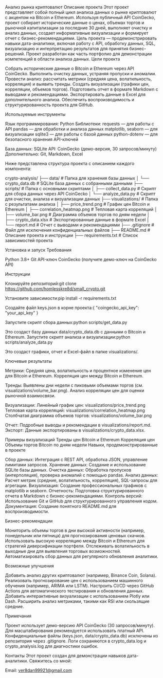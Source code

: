 Анализ рынка криптовалют
Описание проекта
Этот проект представляет собой полный цикл анализа данных о рынке криптовалют с акцентом на Bitcoin и Ethereum. Используя публичный API CoinGecko, проект собирает исторические данные о ценах, объемах торгов и рыночной капитализации за последние 30 дней, выполняет очистку и анализ данных, создает информативные визуализации и формирует отчет с бизнес-рекомендациями. 
Цель проекта — продемонстрировать навыки дата-аналитики, включая работу с API, обработку данных, SQL, визуализацию и интерпретацию результатов для принятия бизнес-решений. Проект разработан как часть портфолио для демонстрации компетенций в области анализа данных.
Цели проекта

Собрать исторические данные о Bitcoin и Ethereum через API CoinGecko.
Выполнить очистку данных, устраняя пропуски и аномалии.
Провести анализ: рассчитать метрики (средняя цена, волатильность, корреляция) и выявить тренды.
Создать визуализации (графики цен, корреляции, объемов торгов).
Подготовить отчет в формате Markdown с выводами и рекомендациями.
Экспортировать данные в Excel для дополнительного анализа.
Обеспечить воспроизводимость и структурированность проекта для GitHub.

Используемые инструменты

Язык программирования: Python
Библиотеки:
requests — для работы с API
pandas — для обработки и анализа данных
matplotlib, seaborn — для визуализации
sqlite3 — для работы с базой данных
python-dotenv — для безопасного хранения API-ключей


База данных: SQLite
API: CoinGecko (демо-версия, 30 запросов/минуту)
Дополнительно: Git, Markdown, Excel

Ниже представлена структура проекта с описанием каждого компонента:

crypto-analysis/
├── data/                    # Папка для хранения базы данных
│   └── crypto_data.db       # SQLite база данных с собранными данными
├── scripts/                 # Папка с основными скриптами
│   ├── collect_data.py      # Скрипт для сбора данных через API CoinGecko
│   └── analyze_data.py      # Скрипт для очистки, анализа и визуализации данных
├── visualizations/          # Папка с результатами анализа
│   ├── price_trend.png      # График цен Bitcoin и Ethereum
│   ├── correlation_heatmap.png # Тепловая карта корреляций
│   ├── volume_bar.png       # Диаграмма объемов торгов по дням недели
│   ├── crypto_data.xlsx     # Экспортированные данные в формате Excel
│   └── report.md            # Отчет с выводами и рекомендациями
├── .gitignore               # Файл для исключения конфиденциальных файлов
├── README.md                # Описание проекта и инструкции
├── requirements.txt         # Список зависимостей проекта

Установка и запуск
Требования

Python 3.8+
Git
API-ключ CoinGecko (получите демо-ключ на CoinGecko API)

Инструкции

Клонируйте репозиторий:git clone https://github.com/homlesskre8d/small_crypto.git


Установите зависимости:pip install -r requirements.txt


Создайте файл keys.json в корне проекта:{
    "coingecko_api_key": "your_api_key"
}


Запустите скрипт сбора данных:python scripts/get_data.py

Это создаст базу данных data/crypto_data.db с данными о Bitcoin и Ethereum.
Запустите скрипт анализа и визуализации:python scripts/analyze_data.py

Это создаст графики, отчет и Excel-файл в папке visualizations/.

Ключевые результаты

Метрики:
Средняя цена, волатильность и процентное изменение цен для Bitcoin и Ethereum.
Корреляция цен между Bitcoin и Ethereum.


Тренды:
Выявлены дни недели с пиковыми объемами торгов (см. visualizations/volume_bar.png).
Анализ корреляции цен для оценки рыночной взаимосвязи.


Визуализации:
Линейный график цен: visualizations/price_trend.png
Тепловая карта корреляций: visualizations/correlation_heatmap.png
Столбчатая диаграмма объемов торгов: visualizations/volume_bar.png


Отчет: Подробные выводы и рекомендации в visualizations/report.md.
Экспорт: Данные экспортированы в visualizations/crypto_data.xlsx.

Примеры визуализаций
Тренды цен Bitcoin и Ethereum
Корреляция цен
Объемы торгов Bitcoin по дням недели
Навыки, продемонстрированные в проекте

Сбор данных: Интеграция с REST API, обработка JSON, управление лимитами запросов.
Хранение данных: Создание и использование SQLite базы данных.
Очистка данных: Обработка пропусков (интерполяция), проверка аномалий с помощью pandas.
Анализ данных: Расчет метрик (средние, волатильность, корреляция), SQL-запросы для агрегации.
Визуализация: Создание профессиональных графиков с matplotlib и seaborn.
Отчетность: Подготовка структурированного отчета в Markdown с бизнес-рекомендациями.
Контроль версий: Использование Git и GitHub для структурированного управления кодом.
Документация: Создание понятного README.md для воспроизводимости.

Бизнес-рекомендации

Мониторить объемы торгов в дни высокой активности (например, понедельник или пятница) для прогнозирования ценовых скачков.
Использовать высокую корреляцию между Bitcoin и Ethereum для стратегий диверсификации портфеля.
Отслеживать волатильность в выходные дни для выявления торговых возможностей.
Автоматизировать сбор данных для регулярного обновления аналитики.

Возможные улучшения

Добавить анализ других криптовалют (например, Binance Coin, Solana).
Реализовать прогнозирование цен с использованием машинного обучения (например, ARIMA или LSTM).
Настроить CI/CD через GitHub Actions для автоматического тестирования и обновления данных.
Добавить интерактивные визуализации с использованием Plotly или Dash.
Расширить анализ метриками, такими как RSI или скользящие средние.

Примечания

Проект использует демо-версию API CoinGecko (30 запросов/минуту). Для масштабирования рекомендуется использовать платный API.
Конфиденциальные файлы (keys.json, data/crypto_data.db) исключены из репозитория через .gitignore.
Логи сохраняются в crypto_data.log и crypto_analysis.log для диагностики ошибок.

Контакты
Этот проект создан для демонстрации навыков дата-аналитики. Свяжитесь со мной:

Email: ver8dan99921@gmail.com

